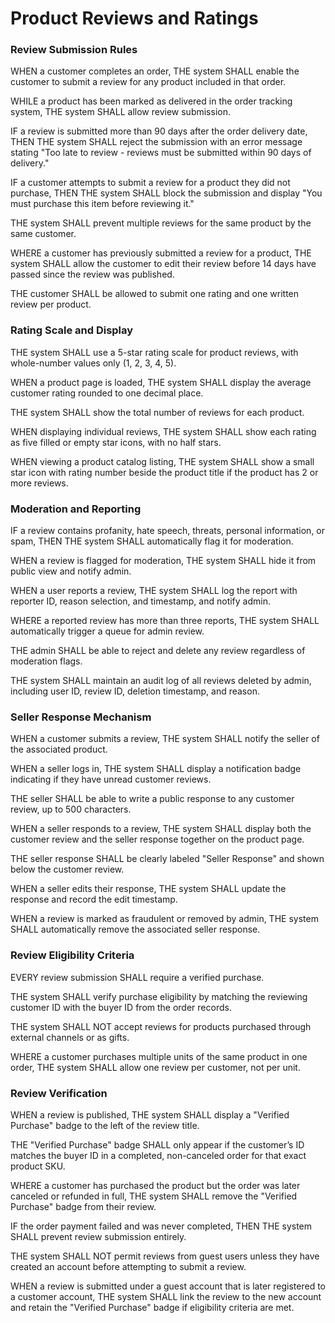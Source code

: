 # Product Reviews and Ratings

### Review Submission Rules

WHEN a customer completes an order, THE system SHALL enable the customer to submit a review for any product included in that order.

WHILE a product has been marked as delivered in the order tracking system, THE system SHALL allow review submission.

IF a review is submitted more than 90 days after the order delivery date, THEN THE system SHALL reject the submission with an error message stating "Too late to review - reviews must be submitted within 90 days of delivery."

IF a customer attempts to submit a review for a product they did not purchase, THEN THE system SHALL block the submission and display "You must purchase this item before reviewing it."

THE system SHALL prevent multiple reviews for the same product by the same customer.

WHERE a customer has previously submitted a review for a product, THE system SHALL allow the customer to edit their review before 14 days have passed since the review was published.

THE customer SHALL be allowed to submit one rating and one written review per product.

### Rating Scale and Display

THE system SHALL use a 5-star rating scale for product reviews, with whole-number values only (1, 2, 3, 4, 5).

WHEN a product page is loaded, THE system SHALL display the average customer rating rounded to one decimal place.

THE system SHALL show the total number of reviews for each product.

WHEN displaying individual reviews, THE system SHALL show each rating as five filled or empty star icons, with no half stars.

WHEN viewing a product catalog listing, THE system SHALL show a small star icon with rating number beside the product title if the product has 2 or more reviews.

### Moderation and Reporting

IF a review contains profanity, hate speech, threats, personal information, or spam, THEN THE system SHALL automatically flag it for moderation.

WHEN a review is flagged for moderation, THE system SHALL hide it from public view and notify admin.

WHEN a user reports a review, THE system SHALL log the report with reporter ID, reason selection, and timestamp, and notify admin.

WHERE a reported review has more than three reports, THE system SHALL automatically trigger a queue for admin review.

THE admin SHALL be able to reject and delete any review regardless of moderation flags.

THE system SHALL maintain an audit log of all reviews deleted by admin, including user ID, review ID, deletion timestamp, and reason.

### Seller Response Mechanism

WHEN a customer submits a review, THE system SHALL notify the seller of the associated product.

WHEN a seller logs in, THE system SHALL display a notification badge indicating if they have unread customer reviews.

THE seller SHALL be able to write a public response to any customer review, up to 500 characters.

WHEN a seller responds to a review, THE system SHALL display both the customer review and the seller response together on the product page.

THE seller response SHALL be clearly labeled "Seller Response" and shown below the customer review.

WHEN a seller edits their response, THE system SHALL update the response and record the edit timestamp.

WHEN a review is marked as fraudulent or removed by admin, THE system SHALL automatically remove the associated seller response.

### Review Eligibility Criteria

EVERY review submission SHALL require a verified purchase.

THE system SHALL verify purchase eligibility by matching the reviewing customer ID with the buyer ID from the order records.

THE system SHALL NOT accept reviews for products purchased through external channels or as gifts.

WHERE a customer purchases multiple units of the same product in one order, THE system SHALL allow one review per customer, not per unit.

### Review Verification

WHEN a review is published, THE system SHALL display a "Verified Purchase" badge to the left of the review title.

THE "Verified Purchase" badge SHALL only appear if the customer’s ID matches the buyer ID in a completed, non-canceled order for that exact product SKU.

WHERE a customer has purchased the product but the order was later canceled or refunded in full, THE system SHALL remove the "Verified Purchase" badge from their review.

IF the order payment failed and was never completed, THEN THE system SHALL prevent review submission entirely.

THE system SHALL NOT permit reviews from guest users unless they have created an account before attempting to submit a review.

WHEN a review is submitted under a guest account that is later registered to a customer account, THE system SHALL link the review to the new account and retain the "Verified Purchase" badge if eligibility criteria are met.